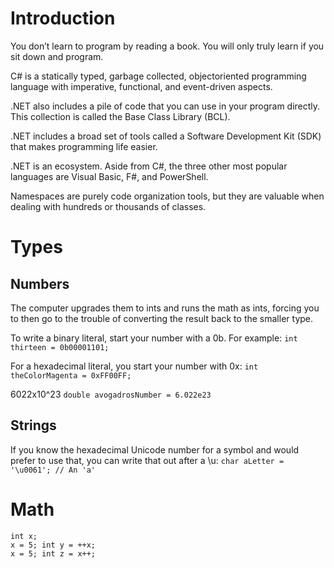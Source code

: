 # Introduction

You don’t learn to program by reading a book. You will only truly learn if you sit down and program.

C# is a statically typed, garbage collected, objectoriented programming language with imperative, functional, and event-driven aspects.

.NET also includes a pile of code that you can use in your program directly. This collection is called the Base Class Library (BCL).

.NET includes a broad set of tools called a Software Development Kit (SDK) that makes programming life easier.

.NET is an ecosystem. Aside from C#, the three other most popular languages are Visual Basic, F#, and PowerShell.

Namespaces are purely code organization tools, but they are valuable when dealing with hundreds or thousands of classes.

# Types

## Numbers

The computer upgrades them to ints and runs the math as ints, forcing you to then go to the trouble of converting the result back to the smaller type.

To write a binary literal, start your number with a 0b.
For example:
`int thirteen = 0b00001101;`

For a hexadecimal literal, you start your number with 0x:
`int theColorMagenta = 0xFF00FF;`

6022x10^23
`double avogadrosNumber = 6.022e23`

## Strings

If you know the hexadecimal Unicode number for a symbol and would prefer to use that, you can write that out after a \u:
`char aLetter = '\u0061'; // An 'a'`

# Math

```
int x;
x = 5; int y = ++x;
x = 5; int z = x++;

```

<!-- int current = Convert.ToInt32(Console.ReadLine()); -->
